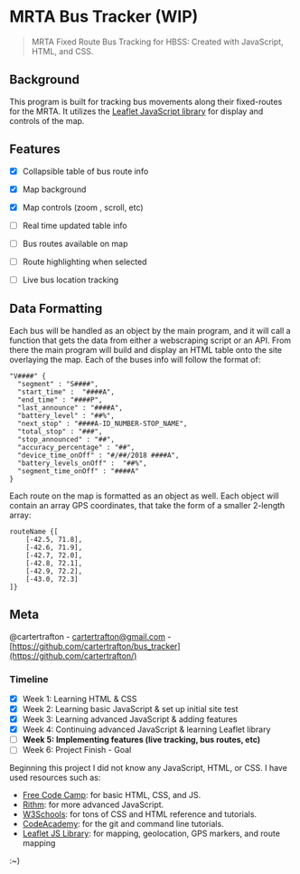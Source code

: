# MRTA Bus Tracker (WIP)
>MRTA Fixed Route Bus Tracking for HBSS: Created with JavaScript, HTML, and CSS.

## Background
This program is built for tracking bus movements along their fixed-routes for the MRTA.
It utilizes the [Leaflet JavaScript library](https://github.com/Leaflet/Leaflet) 
for display and controls of the 
map. 

## Features
- [x] Collapsible table of bus route info
- [x] Map background
- [x] Map controls (zoom , scroll, etc)
- [ ] Real time updated table info
- [ ] Bus routes available on map
- [ ] Route highlighting when selected
- [ ] Live bus location tracking


## Data Formatting 
Each bus will be handled as an object by the main program, and it will call a function that gets the data from either a webscraping script or an API. From there the main program will build and display an HTML table onto the site overlaying the map. Each of the buses info will follow the format of:

```
"V####" {
  "segment" : "S####",
  "start_time" :  "####A",
  "end_time" : "####P",
  "last_announce" : "####A",
  "battery_level" : "##%",
  "next_stop" : "####A-ID_NUMBER-STOP_NAME",
  "total_stop" : "###",
  "stop_announced" : "##",
  "accuracy_percentage" : "##",
  "device_time_onOff" : "#/##/2018 ####A",
  "battery_levels_onOff" :  "##%",
  "segment_time_onOff" : "####A"
}
```

Each route on the map is formatted as an object as well. Each object will contain an array GPS coordinates, that take the form of a smaller 2-length array:

```
routeName {[
	[-42.5, 71.8],
	[-42.6, 71.9],
	[-42.7, 72.0],
	[-42.8, 72.1],
	[-42.9, 72.2],
	[-43.0, 72.3]
]}
```


## Meta
@cartertrafton - cartertrafton@gmail.com - [https://github.com/cartertrafton/bus_tracker](https://github.com/cartertrafton/)

### Timeline
- [x] Week 1: Learning HTML & CSS 
- [x] Week 2: Learning basic JavaScript & set up initial site test
- [x] Week 3: Learning advanced JavaScript & adding features
- [x] Week 4: Continuing advanced JavaScript & learning Leaflet 
library
- [ ] **Week 5: Implementing features (live tracking, bus routes, etc)**
- [ ] Week 6: Project Finish - Goal

Beginning this project I did not know any JavaScript, HTML, or CSS. I have used 
resources such as: 
- [Free Code Camp](https://learn.freecodecamp.org): for basic HTML, CSS, and JS.
- [Rithm](https://www.rithmschool.com/courses): for more advanced JavaScript.
- [W3Schools](https://www.w3schools.com/default.asp): for tons of CSS and HTML reference and tutorials.
- [CodeAcademy](https://www.codecademy.com): for the git and command line tutorials.
- [Leaflet JS Library](https://leafletjs.com/reference-1.3.2.html): for mapping, geolocation, GPS markers, and route mapping

:~)
